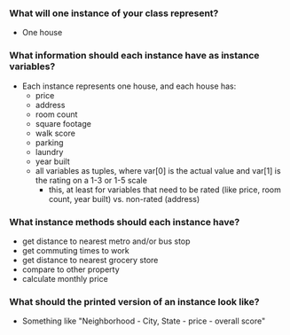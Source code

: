 ### What will one instance of your class represent?
* One house

### What information should each instance have as instance variables?
* Each instance represents one house, and each house has:
  * price
  * address
  * room count
  * square footage
  * walk score
  * parking
  * laundry
  * year built
  * all variables as tuples, where var[0] is the actual value and var[1] is the rating on a 1-3 or 1-5 scale
    * this, at least for variables that need to be rated (like price, room count, year built) vs. non-rated (address)

### What instance methods should each instance have?
* get distance to nearest metro and/or bus stop
* get commuting times to work
* get distance to nearest grocery store
* compare to other property
* calculate monthly price

### What should the printed version of an instance look like? 
* Something like "Neighborhood - City, State - price - overall score"
